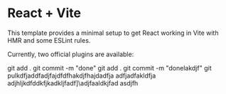 # React + Vite

This template provides a minimal setup to get React working in Vite with HMR and some ESLint rules.

Currently, two official plugins are available:

git add .
git commit -m "done"
git add .
git commit -m "donelakdjf"
git pulkdfjaddfadjfajdfdfhakdjfhajdadfja
adfjadfakldfja
adjhljkdfddkfjkadkljfadf]\adjfaaldkjfad
asdjfh